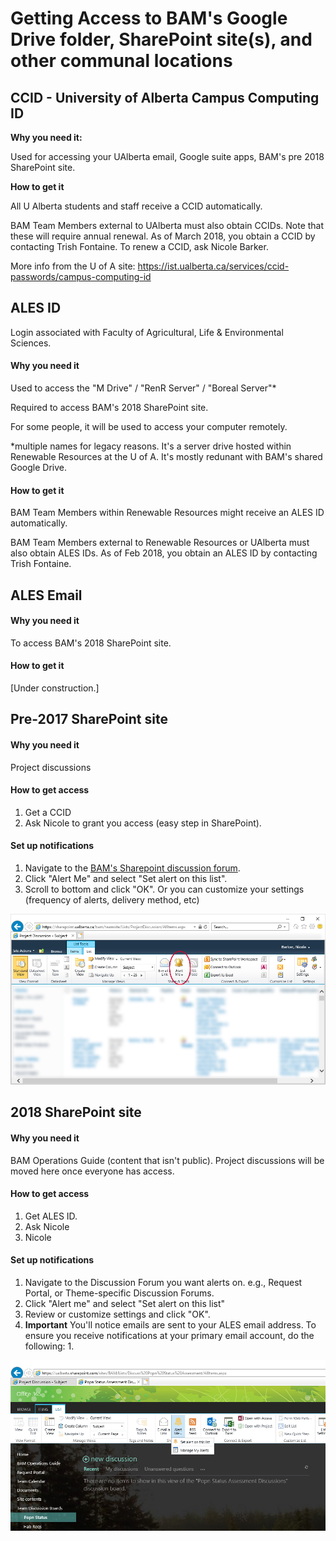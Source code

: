 Getting Access to BAM's Google Drive folder, SharePoint site(s), and other communal locations
=====================

## CCID - University of Alberta Campus Computing ID

**Why you need it:**

Used for accessing your UAlberta email, Google suite apps,  BAM's pre 2018 SharePoint site.

**How to get it**

All U Alberta students and staff receive a CCID automatically. 

BAM Team Members external to UAlberta must also obtain CCIDs. Note that these will require annual renewal.  As of March 2018, you obtain a CCID by contacting Trish Fontaine.  To renew a CCID, ask Nicole Barker. 

More info from the U of A site: https://ist.ualberta.ca/services/ccid-passwords/campus-computing-id



## ALES ID

Login associated with Faculty of Agricultural, Life & Environmental Sciences.   

####  Why you need it

Used to access the "M Drive" / "RenR Server" / "Boreal Server"*

Required to access BAM's 2018 SharePoint site. 

For some people, it will be used to access your computer remotely.

*multiple names for legacy reasons. It's a server drive hosted within Renewable Resources at the U of A. It's mostly redunant with BAM's shared Google Drive. 

#### How to get it

BAM Team Members within Renewable Resources might receive an ALES ID automatically.  

BAM Team Members external to Renewable Resources or UAlberta must also obtain ALES IDs. As of Feb 2018, you obtain an ALES ID by contacting Trish Fontaine.

## ALES Email 

#### Why you need it

To access BAM's 2018 SharePoint site. 

#### How to get it

[Under construction.]

## Pre-2017 SharePoint site

#### Why you need it

Project discussions

#### How to get access

1. Get a CCID
2. Ask Nicole to grant you access (easy step in SharePoint). 

#### Set up notifications

1. Navigate to the [BAM's Sharepoint discussion forum](https://sharepoint.ualberta.ca/bam/teamsite/Lists/ProjectDiscussion/AllItems.aspx).
2. Click "Alert Me" and select "Set alert on this list".
3. Scroll to bottom and click "OK". Or you can customize your settings (frequency of alerts, delivery method, etc)

![Alert Me 2017 SharePoint](https://github.com/borealbirds/tutorials/blob/master/access-BAM-communal-files/alertmebutton.jpg "SharePoint 2017 Alert Me")


## 2018 SharePoint site

#### Why you need it

BAM Operations Guide (content that isn't public). 
Project discussions will be moved here once everyone has access. 

#### How to get access

1. Get ALES ID.
2. Ask Nicole
3. Nicole 

#### Set up notifications

1. Navigate to the Discussion Forum you want alerts on. e.g., Request Portal, or Theme-specific Discussion Forums. 
2. Click "Alert me" and select "Set alert on this list"
3. Review or customize settings and click "OK". 
4. **Important** You'll notice emails are sent to your ALES email address. To ensure you receive notifications at your primary email account, do the following:
    1. 

![Alert Me 2018 SharePoint](https://github.com/borealbirds/tutorials/blob/master/access-BAM-communal-files/alertmebutton-SP2018.jpg "SharePoint 2018 Alert Me")
